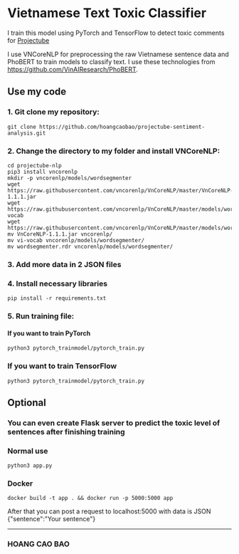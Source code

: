 # Vietnamese Text Toxic Classifier
I train this model using PyTorch and TensorFlow to detect toxic comments for [Projectube](https://www.projectube.org/)

I use VNCoreNLP for preprocessing the raw Vietnamese sentence data and PhoBERT to train models to classify text. I use these technologies from https://github.com/VinAIResearch/PhoBERT.

## Use my code

### 1. Git clone my repository:
```
git clone https://github.com/hoangcaobao/projectube-sentiment-analysis.git
```

### 2. Change the directory to my folder and install VNCoreNLP:
```
cd projectube-nlp
pip3 install vncorenlp
mkdir -p vncorenlp/models/wordsegmenter
wget https://raw.githubusercontent.com/vncorenlp/VnCoreNLP/master/VnCoreNLP-1.1.1.jar
wget https://raw.githubusercontent.com/vncorenlp/VnCoreNLP/master/models/wordsegmenter/vi-vocab
wget https://raw.githubusercontent.com/vncorenlp/VnCoreNLP/master/models/wordsegmenter/wordsegmenter.rdr
mv VnCoreNLP-1.1.1.jar vncorenlp/ 
mv vi-vocab vncorenlp/models/wordsegmenter/
mv wordsegmenter.rdr vncorenlp/models/wordsegmenter/
```
### 3. Add more data in 2 JSON files
### 4. Install necessary libraries
```
pip install -r requirements.txt
```
### 5. Run training file:
#### If you want to train PyTorch
```
python3 pytorch_trainmodel/pytorch_train.py
```
### If you want to train TensorFlow
```
python3 pytorch_trainmodel/pytorch_train.py
```
## Optional
### You can even create Flask server to predict the toxic level of sentences after finishing training
### Normal use
```
python3 app.py
```
### Docker
```
docker build -t app . && docker run -p 5000:5000 app
```
After that you can post a request to localhost:5000 with data is JSON {"sentence":"Your sentence"}

---
### HOANG CAO BAO
